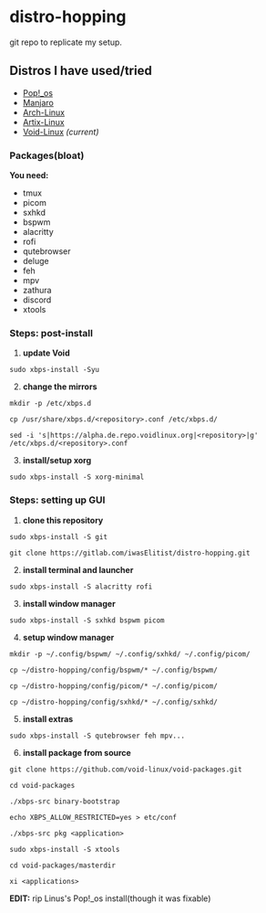 # distro-hopping

git repo to replicate my setup.  

## Distros I have used/tried
- [Pop!_os](https://pop.system76.com/)
- [Manjaro](https://manjaro.org/)
- [Arch-Linux](https://archlinux.org/)
- [Artix-Linux](https://artixlinux.org/)
- [Void-Linux](https://voidlinux.org/) _(current)_

### Packages(bloat)
**You need:**

- tmux
- picom
- sxhkd
- bspwm
- alacritty
- rofi
- qutebrowser
- deluge
- feh
- mpv
- zathura
- discord
- xtools

### Steps: post-install

1. **update Void**

`sudo xbps-install -Syu`

2. **change the mirrors**

`mkdir -p /etc/xbps.d`

`cp /usr/share/xbps.d/<repository>.conf /etc/xbps.d/`

`sed -i 's|https://alpha.de.repo.voidlinux.org|<repository>|g' /etc/xbps.d/<repository>.conf`

3. **install/setup xorg**

`sudo xbps-install -S xorg-minimal`

### Steps: setting up GUI

1. **clone this repository**

`sudo xbps-install -S git`

`git clone https://gitlab.com/iwasElitist/distro-hopping.git`

2. **install terminal and launcher**

`sudo xbps-install -S alacritty rofi`

3. **install window manager**

`sudo xbps-install -S sxhkd bspwm picom`

4. **setup window manager**

`mkdir -p ~/.config/bspwm/ ~/.config/sxhkd/ ~/.config/picom/`

`cp ~/distro-hopping/config/bspwm/* ~/.config/bspwm/`

`cp ~/distro-hopping/config/picom/* ~/.config/picom/`

`cp ~/distro-hopping/config/sxhkd/* ~/.config/sxhkd/`

5. **install extras**

`sudo xbps-install -S qutebrowser feh mpv...`

6. **install package from source**

`git clone https://github.com/void-linux/void-packages.git`

`cd void-packages`

`./xbps-src binary-bootstrap`

`echo XBPS_ALLOW_RESTRICTED=yes > etc/conf`

`./xbps-src pkg <application>`

`sudo xbps-install -S xtools`

`cd void-packages/masterdir`

`xi <applications>`

**EDIT:**  rip Linus's Pop!_os install(though it was fixable)
